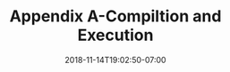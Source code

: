 ---
title: 'Appendix A-Compiltion and Execution'
date: 2018-11-14T19:02:50-07:00
weight: 1.
draft: false
---